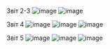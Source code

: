 Звіт 2-3
![image](https://github.com/user-attachments/assets/aefb0271-e840-4ebe-9553-9ec4e8df6dba)
![image](https://github.com/user-attachments/assets/cd2865de-a549-4931-81f5-9401fe9e2a12)


Звіт 4
![image](https://github.com/user-attachments/assets/60ee0b77-5404-44ef-8d1c-835bd052fe7f)
![image](https://github.com/user-attachments/assets/a6cb8a62-fcf6-41bf-a920-8b1c6945c204)
![image](https://github.com/user-attachments/assets/93389e58-7bc5-4837-a42a-56c63ebdad38)

Звіт 5
![image](https://github.com/user-attachments/assets/a9514a7c-f5c0-4a32-ba5d-c871b2eb14c9)
![image](https://github.com/user-attachments/assets/4e002fb0-38c8-43b0-aa62-cc10508789d6)
![image](https://github.com/user-attachments/assets/32757830-80b7-41ce-9449-0d10f12fc191)
